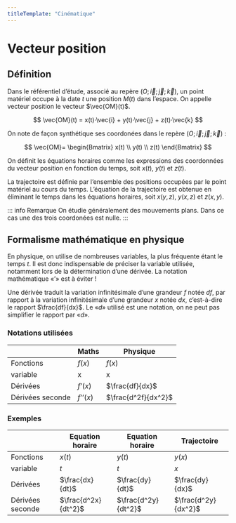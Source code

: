 ```yaml
---
titleTemplate: "Cinématique"
---
```


# Vecteur position

## Définition

Dans le référentiel d’étude, associé au repère $(O; \vec{i}; \vec{j}; \vec{k})$, un point matériel occupe à la date $t$ une position $M(t)$ dans l’espace. On appelle vecteur position le vecteur $\vec{OM}(t)$.

$$
\vec{OM}(t) = x(t)·\vec{i} + y(t)·\vec{j} + z(t)·\vec{k}
$$

On note de façon synthétique ses coordonées dans le repère $(O; \vec{i}; \vec{j}; \vec{k})$ :

$$
\vec{OM}=
\begin{Bmatrix}
x(t) \\
y(t) \\
z(t)
\end{Bmatrix}
$$

On définit les équations horaires comme les expressions des coordonnées du vecteur position en fonction du temps, soit $x(t)$, $y(t)$ et $z(t)$.

La trajectoire est définie par l’ensemble des positions occupées par le point matériel au cours du temps. L’équation de la trajectoire est obtenue en éliminant le temps dans les équations horaires, soit $x(y, z)$, $y(x, z)$ et $z(x, y)$.

::: info Remarque
On étudie généralement des mouvements plans. Dans ce cas une des trois coordonées est nulle.
:::

## Formalisme mathématique en physique

En physique, on utilise de nombreuses variables, la plus fréquente étant le temps $t$. Il est donc indispensable de préciser la variable utilisée, notamment lors de la détermination d’une dérivée. La notation mathématique «$’$» est à éviter !

Une dérivée traduit la variation infinitésimale d’une grandeur $f$ notée $df$, par rapport à la variation infinitésimale d’une grandeur $x$ notée $dx$, c’est-à-dire le rapport $\frac{df}{dx}$. Le «$d$» utilisé est une notation, on ne peut pas simplifier le rapport par «$d$».

### Notations utilisées

|                  | Maths    | Physique            |
| ---------------- | -------- | ------------------- |
| Fonctions        | $f(x)$   | $f(x)$              |
| variable         | x        | x                   |
| Dérivées         | $f’(x)$  | $\frac{df}{dx}$     |
| Dérivées seconde | $f’’(x)$ | $\frac{d^2f}{dx^2}$ |

### Exemples

|                  | Equation horaire    | Equation horaire    | Trajectoire         |
| ---------------- | ------------------- | ------------------- | ------------------- |
| Fonctions        | $x(t)$              | $y(t)$              | $y(x)$              |
| variable         | $t$                 | $t$                 | $x$                 |
| Dérivées         | $\frac{dx}{dt}$     | $\frac{dy}{dt}$     | $\frac{dy}{dx}$     |
| Dérivées seconde | $\frac{d^2x}{dt^2}$ | $\frac{d^2y}{dt^2}$ | $\frac{d^2y}{dx^2}$ |
